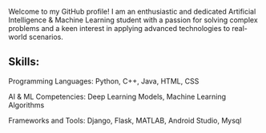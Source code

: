 Welcome to my GitHub profile! I am an enthusiastic and dedicated Artificial Intelligence & Machine Learning student with a passion for solving complex problems and a keen interest in applying advanced technologies to real-world scenarios.

## Skills:
Programming Languages: Python, C++, Java, HTML, CSS

AI & ML Competencies: Deep Learning Models, Machine Learning Algorithms

Frameworks and Tools: Django, Flask, MATLAB, Android Studio, Mysql



<!---
Pacchu04/Pacchu04 is a ✨ special ✨ repository because its `README.md` (this file) appears on your GitHub profile.
You can click the Preview link to take a look at your changes.
--->
